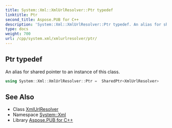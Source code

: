 ```yaml
---
title: System::Xml::XmlUrlResolver::Ptr typedef
linktitle: Ptr
second_title: Aspose.PUB for C++
description: 'System::Xml::XmlUrlResolver::Ptr typedef. An alias for shared pointer to an instance of this class in C++.'
type: docs
weight: 700
url: /cpp/system.xml/xmlurlresolver/ptr/
---
```

## Ptr typedef


An alias for shared pointer to an instance of this class.

```cpp
using System::Xml::XmlUrlResolver::Ptr =  SharedPtr<XmlUrlResolver>
```

## See Also

* Class [XmlUrlResolver](../)
* Namespace [System::Xml](../../)
* Library [Aspose.PUB for C++](../../../)
